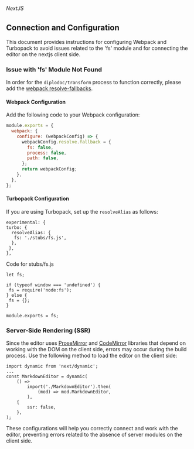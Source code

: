 ###### NextJS

## Connection and Configuration
This document provides instructions for configuring Webpack and Turbopack to avoid issues related to the 'fs' module and for connecting the editor on the nextjs client side.

### Issue with 'fs' Module Not Found
In order for the `diplodoc/transform` process to function correctly, please add the [webpack resolve-fallbacks](https://webpack.js.org/configuration/resolve/#resolvefallback).

#### Webpack Configuration

Add the following code to your Webpack configuration:

```javascript
module.exports = {
  webpack: {
    configure: (webpackConfig) => {
      webpackConfig.resolve.fallback = {
        fs: false,
        process: false,
        path: false,
      };
      return webpackConfig;
    },
  },
};
```

#### Turbopack Configuration

If you are using Turbopack, set up the `resolveAlias` as follows:

```
experimental: {
turbo: {
  resolveAlias: {
   fs: './stubs/fs.js',
  },
 },
},
```

Code for stubs/fs.js

```
let fs;

if (typeof window === 'undefined') {
 fs = require('node:fs');
} else {
 fs = {};
}

module.exports = fs;
```

### Server-Side Rendering (SSR)

Since the editor uses [ProseMirror](https://prosemirror.net) and [CodeMirror](https://codemirror.net) libraries that depend on working with the DOM on the client side, errors may occur during the build process. Use the following method to load the editor on the client side:

```
import dynamic from 'next/dynamic';
...
const MarkdownEditor = dynamic(
    () =>
        import('./MarkdownEditor').then(
            (mod) => mod.MarkdownEditor,
        ),
    {
        ssr: false,
    },
);
```


These configurations will help you correctly connect and work with the editor, preventing errors related to the absence of server modules on the client side.

